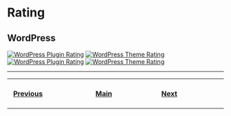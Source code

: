 # Rating

## WordPress
[![WordPress Plugin Rating](https://img.shields.io/wordpress/plugin/rating/bbpress?branch=master&label=Plugin%20Rating&logo=WordPress&logoColor=ffffff&labelColor=21759b&style=flat)]()
[![WordPress Theme Rating](https://img.shields.io/wordpress/theme/rating/twentyseventeen?branch=master&label=Theme%20Rating&logo=WordPress&logoColor=ffffff&labelColor=21759b&style=flat)]()
[![WordPress Plugin Rating](https://img.shields.io/wordpress/plugin/rating/bbpress?branch=master&label=Plugin%20Rating&logo=WordPress&logoColor=ffffff&labelColor=282828&style=flat)]()
[![WordPress Theme Rating](https://img.shields.io/wordpress/theme/rating/twentyseventeen?branch=master&label=Theme%20Rating&logo=WordPress&logoColor=ffffff&labelColor=282828&style=flat)]()

---
<table>
    <tr>
        <th>&nbsp; &nbsp; &nbsp; &nbsp; &nbsp; &nbsp; &nbsp; &nbsp; &nbsp; &nbsp; &nbsp; &nbsp; &nbsp; &nbsp; &nbsp;<a href="https://github.com/a-maliarov/awesome-shields/blob/main/categories/license_.md">Previous</a>&nbsp; &nbsp; &nbsp; &nbsp; &nbsp; &nbsp; &nbsp; &nbsp; &nbsp; &nbsp; &nbsp; &nbsp; &nbsp; &nbsp; &nbsp;</th>
        <th>&nbsp; &nbsp; &nbsp; &nbsp; &nbsp; &nbsp; &nbsp; &nbsp; &nbsp; &nbsp; &nbsp; &nbsp; &nbsp; &nbsp;<a href="https://github.com/a-maliarov/awesome-shields">Main</a>&nbsp; &nbsp; &nbsp; &nbsp; &nbsp; &nbsp; &nbsp; &nbsp; &nbsp; &nbsp; &nbsp; &nbsp; &nbsp; &nbsp;</th>
        <th>&nbsp; &nbsp; &nbsp; &nbsp; &nbsp; &nbsp; &nbsp; &nbsp; &nbsp; &nbsp; &nbsp; &nbsp; &nbsp; &nbsp; &nbsp;<a href="https://github.com/a-maliarov/awesome-shields/blob/main/categories/social.md">Next</a>&nbsp; &nbsp; &nbsp; &nbsp; &nbsp; &nbsp; &nbsp; &nbsp; &nbsp; &nbsp; &nbsp; &nbsp; &nbsp; &nbsp; &nbsp;</th>
    </tr>
</table>
